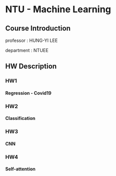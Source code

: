 # NTU - Machine Learning
## Course Introduction
professor : HUNG-YI LEE

department : NTUEE

## HW Description
### HW1
#### Regression - Covid19
### HW2
#### Classification 
### HW3
#### CNN
### HW4
#### Self-attention
